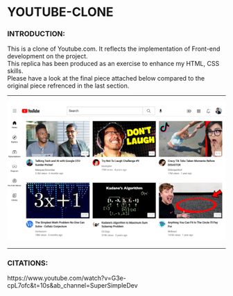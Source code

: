 # YOUTUBE-CLONE
### INTRODUCTION:
<p>
This is a clone of Youtube.com.
It reflects the implementation of Front-end development on the project. <br>
This replica has been produced as an exercise to enhance my HTML, CSS skills.<br>
Please have a look at the final piece attached below compared to the original piece refrenced in the last section. 
</p>
<hr>
<p align="left">
  <img src="IMAGES/YouTube.com_CLONE.jpg">
</p>
<hr>

### CITATIONS:
<p>https://www.youtube.com/watch?v=G3e-cpL7ofc&t=10s&ab_channel=SuperSimpleDev</p>
